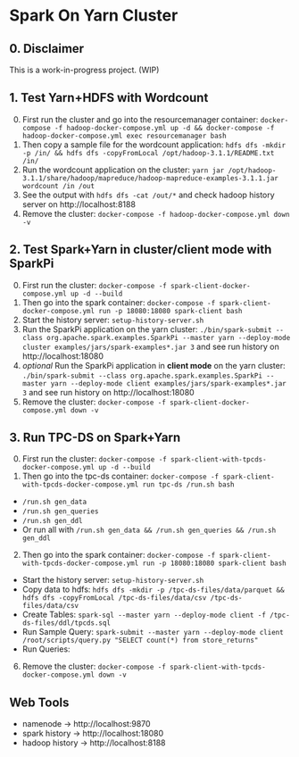 # Spark On Yarn Cluster

## 0. Disclaimer

This is a work-in-progress project. (WIP)

## 1. Test Yarn+HDFS with Wordcount

0. First run the cluster and go into the resourcemanager container: `docker-compose -f hadoop-docker-compose.yml up -d && docker-compose -f hadoop-docker-compose.yml exec resourcemanager bash`
1. Then copy a sample file for the wordcount application: `hdfs dfs -mkdir -p /in/ && hdfs dfs -copyFromLocal /opt/hadoop-3.1.1/README.txt /in/`
2. Run the wordcount application on the cluster: `yarn jar /opt/hadoop-3.1.1/share/hadoop/mapreduce/hadoop-mapreduce-examples-3.1.1.jar wordcount /in /out`
3. See the output with `hdfs dfs -cat /out/*` and check hadoop history server on http://localhost:8188
4. Remove the cluster: `docker-compose -f hadoop-docker-compose.yml down -v`

## 2. Test Spark+Yarn in cluster/client mode with SparkPi

0. First run the cluster: `docker-compose -f spark-client-docker-compose.yml up -d --build`
1. Then go into the spark container: `docker-compose -f spark-client-docker-compose.yml run -p 18080:18080 spark-client bash`
2. Start the history server: `setup-history-server.sh`
3. Run the SparkPi application on the yarn cluster: `./bin/spark-submit --class org.apache.spark.examples.SparkPi --master yarn --deploy-mode cluster examples/jars/spark-examples*.jar 3` and see run history on http://localhost:18080
4. _optional_ Run the SparkPi application in **client mode** on the yarn cluster: `./bin/spark-submit --class org.apache.spark.examples.SparkPi --master yarn --deploy-mode client examples/jars/spark-examples*.jar 3` and see run history on http://localhost:18080
5. Remove the cluster: `docker-compose -f spark-client-docker-compose.yml down -v`

## 3. Run TPC-DS on Spark+Yarn

0. First run the cluster: `docker-compose -f spark-client-with-tpcds-docker-compose.yml up -d --build`
1. Then go into the tpc-ds container: `docker-compose -f spark-client-with-tpcds-docker-compose.yml run tpc-ds /run.sh bash`
  + `/run.sh gen_data`
  + `/run.sh gen_queries`
  + `/run.sh gen_ddl`
  + Or run all with `/run.sh gen_data && /run.sh gen_queries && /run.sh gen_ddl`
2. Then go into the spark container: `docker-compose -f spark-client-with-tpcds-docker-compose.yml run -p 18080:18080 spark-client bash`
  + Start the history server: `setup-history-server.sh`
  + Copy data to hdfs: `hdfs dfs -mkdir -p /tpc-ds-files/data/parquet && hdfs dfs -copyFromLocal /tpc-ds-files/data/csv /tpc-ds-files/data/csv`
  + Create Tables: `spark-sql --master yarn --deploy-mode client -f /tpc-ds-files/ddl/tpcds.sql`
  + Run Sample Query: `spark-submit --master yarn --deploy-mode client /root/scripts/query.py "SELECT count(*) from store_returns"`
  + Run Queries:
6. Remove the cluster: `docker-compose -f spark-client-with-tpcds-docker-compose.yml down -v`

## Web Tools
* namenode -> http://localhost:9870
* spark history -> http://localhost:18080
* hadoop history -> http://localhost:8188
